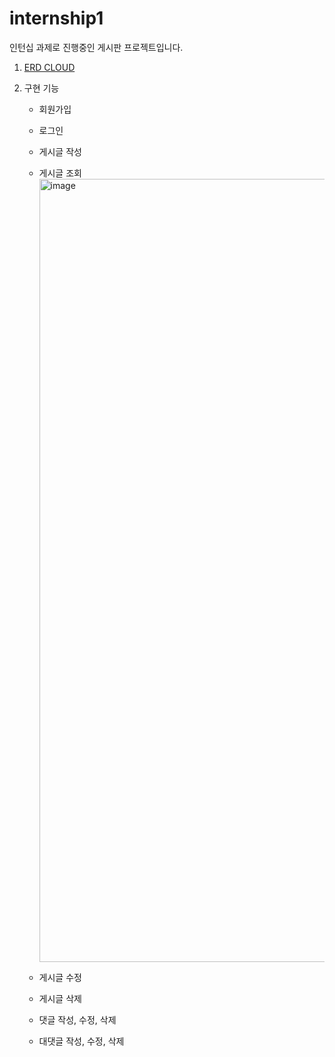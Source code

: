 # internship1
인턴십 과제로 진행중인 게시판 프로젝트입니다. 

1. [ERD CLOUD](https://www.erdcloud.com/d/YmcM5yNQJZRRzftZf)

2. 구현 기능
   - 회원가입
   - 로그인
   - 게시글 작성
   - 게시글 조회
     <img width="1253" alt="image" src="https://github.com/minhee810/internship1/assets/100061907/fdf579ab-21cc-44fd-9a51-0de4c68205d8">

   - 게시글 수정
   - 게시글 삭제
   - 댓글 작성, 수정, 삭제 
   - 대댓글 작성, 수정, 삭제
